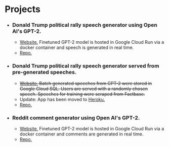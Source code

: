 # Projects

* ### Donald Trump political rally speech generator using Open AI's GPT-2.
  * [Website.](https://addadda023.github.io/DJT-speech-generator/) Finetuned GPT-2 model is hosted in Google Cloud Run via a docker container and speech is generated in real time.
  * [Repo.](https://github.com/addadda023/DJT-speech-generator)
  
* ### Donald Trump political rally speech generator served from pre-generated speeches.
  * ~~[Website.](https://composite-area-256123.appspot.com/) Batch generated speeches from GPT-2 were stored in Google Cloud SQL. Users are served with a randomly chosen speech. Speeches for training were scraped from Factbase.~~
  * Update: App has been moved to [Heroku.](https://gpt-djt-speech.herokuapp.com/) 
  * [Repo.](https://github.com/addadda023/gpt-djt-speech-heroku)

* ### Reddit comment generator using Open AI's GPT-2.
  * [Website.](https://addadda023.github.io/GPT-2-text-generation/)  Finetuned GPT-2 model is hosted in Google Cloud Run via a docker container and comments are generated in real time.
  * [Repo.](https://github.com/addadda023/GPT-2-text-generation)
